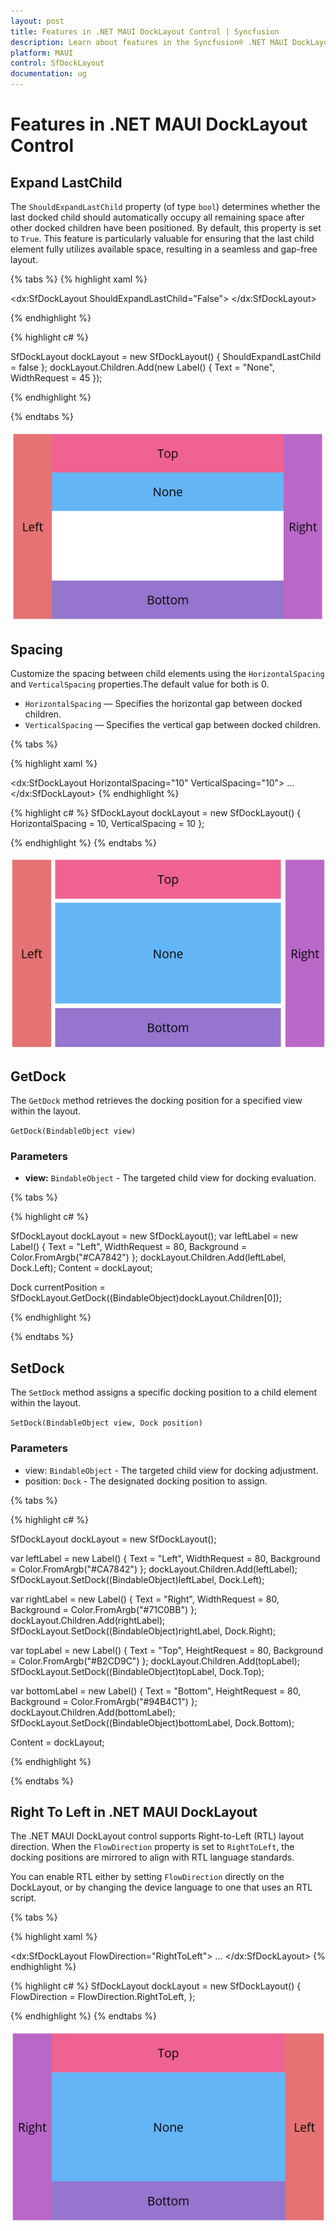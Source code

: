 ```yaml
---
layout: post
title: Features in .NET MAUI DockLayout Control | Syncfusion
description: Learn about features in the Syncfusion® .NET MAUI DockLayout (SfDockLayout) control, including spacing and child expansion behavior.
platform: MAUI
control: SfDockLayout
documentation: ug
---
```


# Features in .NET MAUI DockLayout Control

## Expand LastChild
The `ShouldExpandLastChild` property (of type `bool`) determines whether the last docked child should automatically occupy all remaining space after other docked children have been positioned. By default, this property is set to `True`. This feature is particularly valuable for ensuring that the last child element fully utilizes available space, resulting in a seamless and gap-free layout.

{% tabs %}
{% highlight xaml %}

<dx:SfDockLayout ShouldExpandLastChild="False">
    <!-- Since ShouldExpandLastChild is False, the last child's size must be defined explicitly -->
    <Label Text="None" HeightRequest="45"/>
</dx:SfDockLayout>

{% endhighlight %}

{% highlight c# %}

SfDockLayout dockLayout = new SfDockLayout() { ShouldExpandLastChild = false };
dockLayout.Children.Add(new Label() { Text = "None", WidthRequest = 45 });

{% endhighlight %}

{% endtabs %}

![.NET MAUI DockLayout Last Child not Expanded](DockLayout-Images/maui-docklayout-lastchild-alignment.png)

## Spacing
Customize the spacing between child elements using the `HorizontalSpacing` and `VerticalSpacing` properties.The default value for both is 0.

* `HorizontalSpacing` —  Specifies the horizontal gap between docked children.
* `VerticalSpacing` — Specifies the vertical  gap between docked children.


{% tabs %}

{% highlight xaml %}

<dx:SfDockLayout HorizontalSpacing="10" VerticalSpacing="10">
    ...
</dx:SfDockLayout>
 {% endhighlight %}

{% highlight c# %}
SfDockLayout dockLayout = new SfDockLayout() 
{ 
    HorizontalSpacing = 10, VerticalSpacing = 10
};

{% endhighlight %}
{% endtabs %}


![Output of DockLayout with Spacing](DockLayout-Images/maui-docklayout-spacing.png)

## GetDock
The `GetDock` method retrieves the docking position for a specified view within the layout.

`GetDock(BindableObject view)`

### Parameters
- **view:** `BindableObject` - The targeted child view for docking evaluation.

{% tabs %}

{% highlight c# %}

SfDockLayout dockLayout = new SfDockLayout();
var leftLabel = new Label() { Text = "Left", WidthRequest = 80, Background = Color.FromArgb("#CA7842") };
dockLayout.Children.Add(leftLabel, Dock.Left);
Content = dockLayout;

Dock currentPosition = SfDockLayout.GetDock((BindableObject)dockLayout.Children[0]);

{% endhighlight %}

{% endtabs %}

## SetDock
The `SetDock` method assigns a specific docking position to a child element within the layout.

`SetDock(BindableObject view, Dock position)`

### Parameters
* view: `BindableObject` - The targeted child view for docking adjustment.
* position: `Dock` - The designated docking position to assign.

{% tabs %}

{% highlight c# %}

SfDockLayout dockLayout = new SfDockLayout();

var leftLabel = new Label() { Text = "Left", WidthRequest = 80, Background = Color.FromArgb("#CA7842") };
dockLayout.Children.Add(leftLabel);
SfDockLayout.SetDock((BindableObject)leftLabel, Dock.Left);

var rightLabel = new Label() { Text = "Right", WidthRequest = 80, Background = Color.FromArgb("#71C0BB") };
dockLayout.Children.Add(rightLabel);
SfDockLayout.SetDock((BindableObject)rightLabel, Dock.Right);

var topLabel = new Label() { Text = "Top", HeightRequest = 80, Background = Color.FromArgb("#B2CD9C") };
dockLayout.Children.Add(topLabel);
SfDockLayout.SetDock((BindableObject)topLabel, Dock.Top);

var bottomLabel = new Label() { Text = "Bottom", HeightRequest = 80, Background = Color.FromArgb("#94B4C1") };
dockLayout.Children.Add(bottomLabel);
SfDockLayout.SetDock((BindableObject)bottomLabel, Dock.Bottom);

Content = dockLayout;

{% endhighlight %}

{% endtabs %}

## Right To Left in .NET MAUI DockLayout

The .NET MAUI DockLayout control supports Right-to-Left (RTL) layout direction. When the `FlowDirection` property is set to `RightToLeft`, the docking positions are mirrored to align with RTL language standards.

You can enable RTL either by setting `FlowDirection` directly on the DockLayout, or by changing the device language to one that uses an RTL script.


{% tabs %}

{% highlight xaml %}

<dx:SfDockLayout FlowDirection="RightToLeft">
...
</dx:SfDockLayout>
{% endhighlight %}

{% highlight c# %}
SfDockLayout dockLayout = new SfDockLayout()
{
    FlowDirection = FlowDirection.RightToLeft,
};

{% endhighlight %}
{% endtabs %}

![.NET MAUI Docklayout with RTL support](DockLayout-Images/maui-docklayout-right-to-left.png)

